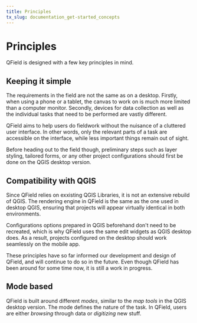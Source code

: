 ```yaml
---
title: Principles
tx_slug: documentation_get-started_concepts
---
```


# Principles

QField is designed with a few key principles in mind.

## Keeping it simple

The requirements in the field are not the same as on a desktop.
Firstly, when using a phone or a tablet, the canvas to work on is much more limited than a computer monitor.
Secondly, devices for data collection as well as the individual tasks that need to be performed are vastly different.

QField aims to help users do fieldwork without the nuisance of a cluttered user interface.
In other words, only the relevant parts of a task are accessible on the interface, while less important things remain out of sight.

Before heading out to the field though, preliminary steps such as layer styling, tailored forms, or any other project configurations should first be done on the QGIS desktop version.

## Compatibility with QGIS

Since QField relies on exxisting QGIS Libraries, it is not an extensive rebuild of QGIS. 
The rendering engine in QField is the same as the one used in desktop QGIS, ensuring that projects will appear virtually identical in both environments.

Configurations options prepared in QGIS beforehand don't need to be recreated, which is why QField uses the same edit widgets as QGIS desktop does. 
As a result, projects configured on the desktop should work seamlessly on the mobile app.

These principles have so far informed our development and design of QField, and will continue to do so in the future. 
Even though QField has been around for some time now, it is still a work in progress.

## Mode based

QField is built around different *modes*, similar to the *map tools* in the QGIS desktop version.
The mode defines the nature of the task.
In QField, users are either *browsing* through data or *digitizing* new stuff.
